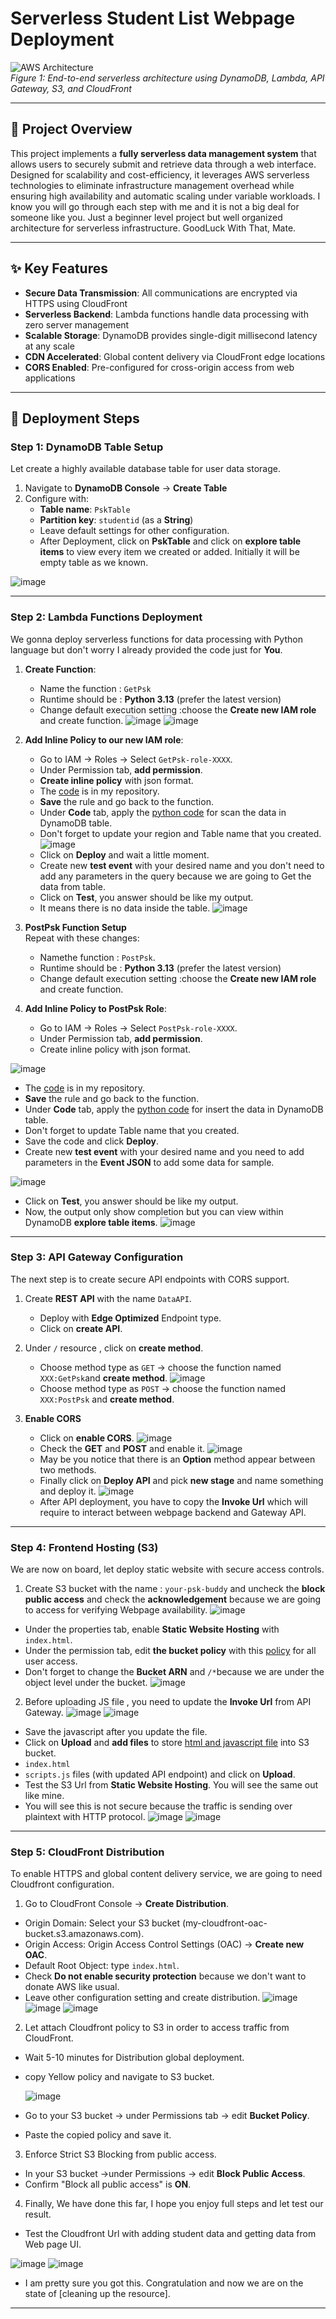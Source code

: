
# **Serverless Student List Webpage Deployment**  
![AWS Architecture](https://github.com/pyaesoekyaw/Serverless_web_page/blob/main/images/diagram.png)  
*Figure 1: End-to-end serverless architecture using DynamoDB, Lambda, API Gateway, S3, and CloudFront*

---


## 🌟 **Project Overview**  
This project implements a **fully serverless data management system** that allows users to securely submit and retrieve data through a web interface. Designed for scalability and cost-efficiency, it leverages AWS serverless technologies to eliminate infrastructure management overhead while ensuring high availability and automatic scaling under variable workloads. I know you will go through each step with me and it is not a big deal for someone like you. Just a beginner level project but well organized architecture for serverless infrastructure. GoodLuck With That, Mate.

---

## ✨ **Key Features**  
- **Secure Data Transmission**: All communications are encrypted via HTTPS using CloudFront  
- **Serverless Backend**: Lambda functions handle data processing with zero server management  
- **Scalable Storage**: DynamoDB provides single-digit millisecond latency at any scale  
- **CDN Accelerated**: Global content delivery via CloudFront edge locations  
- **CORS Enabled**: Pre-configured for cross-origin access from web applications  

---

## 🚀 **Deployment Steps**  

### **Step 1: DynamoDB Table Setup**  
Let create a highly available database table for user data storage.  
1. Navigate to **DynamoDB Console** → **Create Table**  
2. Configure with:  
   - **Table name**: `PskTable`  
   - **Partition key**: `studentid` (as a **String**)
   - Leave default settings for other configuration.
   - After Deployment, click on **PskTable** and click on **explore table items** to view every item we created or added. Initially it will be empty table as we known.

![image](https://github.com/pyaesoekyaw/Serverless_web_page/blob/main/images/0000.png)

---

### **Step 2: Lambda Functions Deployment**  
We gonna deploy serverless functions for data processing with Python language but don't worry I already provided the code just for **You**.  
  
1. **Create Function**:  
   - Name the function : `GetPsk` 
   - Runtime should be : **Python 3.13** (prefer the latest version)
   - Change default execution setting :choose the **Create new IAM role** and create function.
![image](https://github.com/pyaesoekyaw/Serverless_web_page/blob/main/images/0001.png)
![image](https://github.com/pyaesoekyaw/Serverless_web_page/blob/main/images/0002.png)

2. **Add Inline Policy to our new IAM role**:  
   - Go to IAM → Roles → Select `GetPsk-role-XXXX`. 
   - Under Permission tab, **add permission**.
   - **Create inline policy** with json format.
   - The [code](https://github.com/pyaesoekyaw/Serverless_web_page/blob/main/policies/iam_policy_for_GET.txt) is in my repository.
   - **Save** the rule and go back to the function.
   - Under **Code** tab, apply the [python code](https://github.com/pyaesoekyaw/Serverless_web_page/blob/main/function_codes/get_function.txt) for scan the data in DynamoDB table.
   - Don't forget to update your region and Table name that you created.
   ![image](https://github.com/pyaesoekyaw/Serverless_web_page/blob/main/images/0003.png)
   - Click on **Deploy** and wait a little moment.
   - Create new **test event** with your desired name and you don't need to add any parameters in the query because we are going to Get the data from table.
   - Click on **Test**, you answer should be like my output.
   - It means there is no data inside the table.
    ![image](https://github.com/pyaesoekyaw/Serverless_web_page/blob/main/images/0004.png)

3. **PostPsk Function Setup**  
Repeat with these changes:  
   - Namethe function : `PostPsk`. 
   - Runtime should be : **Python 3.13** (prefer the latest version)
   - Change default execution setting :choose the **Create new IAM role** and create function.
2. **Add Inline Policy to PostPsk Role**:  
   - Go to IAM → Roles → Select `PostPsk-role-XXXX`.
   - Under Permission tab, **add permission**.
   - Create inline policy with json format.
     
![image](https://github.com/pyaesoekyaw/Serverless_web_page/blob/main/images/0005.png)
   
   - The [code](https://github.com/pyaesoekyaw/Serverless_web_page/blob/main/policies/iam_policy_for_POST.txt) is in my repository.
   - **Save** the rule and go back to the function.
   - Under **Code** tab, apply the [python code](https://github.com/pyaesoekyaw/Serverless_web_page/blob/main/function_codes/post_function.txt) for insert the data in DynamoDB table.
   - Don't forget to update Table name that you created.
   - Save the code and click **Deploy**.
   - Create new **test event** with your desired name and you need to add parameters in the **Event JSON** to add some data for sample.
     
![image](https://github.com/pyaesoekyaw/Serverless_web_page/blob/main/images/0006.png)

   - Click on **Test**, you answer should be like my output.
   - Now, the output only show completion but you can view within DynamoDB **explore table items**.
![image](https://github.com/pyaesoekyaw/Serverless_web_page/blob/main/images/0007.png)

---

### **Step 3: API Gateway Configuration**  
The next step is to create secure API endpoints with CORS support.  
1. Create **REST API** with the name `DataAPI`.
   - Deploy with **Edge Optimized** Endpoint type.
   - Click on **create API**.
2. Under `/` resource , click on **create method**. 
   - Choose method type as `GET` → choose the function named `XXX:GetPsk`and **create method**.
![image](https://github.com/pyaesoekyaw/Serverless_web_page/blob/main/images/0008.png)
   - Choose method type as `POST` → choose the function named `XXX:PostPsk` and **create method**.

3. **Enable CORS**
   - Click on **enable CORS**.
![image](https://github.com/pyaesoekyaw/Serverless_web_page/blob/main/images/0009.png)
   - Check the **GET** and **POST** and enable it.
![image](https://github.com/pyaesoekyaw/Serverless_web_page/blob/main/images/0010.png)
   - May be you notice that there is an **Option** method appear between two methods.
   - Finally click on **Deploy API** and pick **new stage** and name something and deploy it. 
![image](https://github.com/pyaesoekyaw/Serverless_web_page/blob/main/images/0011.png)
   - After API deployment, you have to copy the **Invoke Url** which will require to interact between webpage backend and Gateway API.
     
---

### **Step 4: Frontend Hosting (S3)**  
We are now on board, let deploy static website with secure access controls.  
1. Create S3 bucket with the name : `your-psk-buddy` and uncheck the **block public access** and check the **acknowledgement** because we are going to access for verifying Webpage availability.
 ![image](https://github.com/pyaesoekyaw/Serverless_web_page/blob/main/images/0012.png)
 - Under the properties tab, enable **Static Website Hosting** with `index.html`.
 - Under the permission tab, edit **the bucket policy** with this [policy](https://github.com/pyaesoekyaw/Serverless_web_page/blob/main/policies/Initial_S3_policy.txt) for all user access.
 - Don't forget to change the **Bucket ARN** and `/*`because we are under the object level under the bucket.
![image](https://github.com/pyaesoekyaw/Serverless_web_page/blob/main/images/0013.png)
2. Before uploading JS file , you need to update the **Invoke Url** from API Gateway.
![image](https://github.com/pyaesoekyaw/Serverless_web_page/blob/main/images/0014.png)
![image](https://github.com/pyaesoekyaw/Serverless_web_page/blob/main/images/0023.png)
 - Save the javascript after you update the file.
 - Click on **Upload** and **add files** to store [html and javascript file](https://github.com/pyaesoekyaw/Serverless_web_page/tree/main/code_for_webpage) into S3 bucket.
 - `index.html`  
 - `scripts.js` files (with updated API endpoint) and click on **Upload**.
 - Test the S3 Url from **Static Website Hosting**. You will see the same out like mine.
 - You will see this is not secure because the traffic is sending over plaintext with HTTP protocol.
![image](https://github.com/pyaesoekyaw/Serverless_web_page/blob/main/images/0015.png)
![image](https://github.com/pyaesoekyaw/Serverless_web_page/blob/main/images/0016.png)
---

### **Step 5: CloudFront Distribution**  
To enable HTTPS and global content delivery service, we are going to need Cloudfront configuration.  
1. Go to CloudFront Console → **Create Distribution**.
- Origin Domain: Select your S3 bucket (my-cloudfront-oac-bucket.s3.amazonaws.com).
- Origin Access: Origin Access Control Settings (OAC) → **Create new OAC**.
- Default Root Object: type `index.html`.
- Check **Do not enable security protection** because we don't want to donate AWS like usual.
- Leave other configuration setting and create distribution.
   ![image](https://github.com/pyaesoekyaw/Serverless_web_page/blob/main/images/0017.png)
   ![image](https://github.com/pyaesoekyaw/Serverless_web_page/blob/main/images/0018.png)
   ![image](https://github.com/pyaesoekyaw/Serverless_web_page/blob/main/images/0019.png)
   
 2. Let attach Cloudfront policy to S3 in order to access traffic from CloudFront.
- Wait 5-10 minutes for Distribution global deployment.
- copy Yellow policy and navigate to S3 bucket.

  ![image](https://github.com/pyaesoekyaw/Serverless_web_page/blob/main/images/0020.png)
  
- Go to your S3 bucket → under Permissions tab → edit **Bucket Policy**.
- Paste the copied policy and save it.
3. Enforce Strict S3 Blocking from public access.
- In your S3 bucket →under Permissions → edit **Block Public Access**.
- Confirm "Block all public access" is **ON**.

4. Finally, We have done this far, I hope you enjoy full steps and let test our result.
- Test the Cloudfront Url with adding student data and getting data from Web page UI.

![image](https://github.com/pyaesoekyaw/Serverless_web_page/blob/main/images/0021.png)
![image](https://github.com/pyaesoekyaw/Serverless_web_page/blob/main/images/0022.png)

- I am pretty sure you got this. Congratulation and now we are on the state of [cleaning up the resource].
  
---

